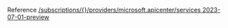 Reference [/subscriptions/{}/providers/microsoft.apicenter/services 2023-07-01-preview](/Resources/mgmt-plane/L3N1YnNjcmlwdGlvbnMve30vcHJvdmlkZXJzL21pY3Jvc29mdC5hcGljZW50ZXIvc2VydmljZXM=/2023-07-01-preview.xml)

